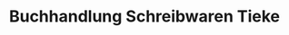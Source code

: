 ---
title: "Buchhandlung Schreibwaren Tieke"
url: /rathenow/buchhandlung-schreibwaren-tieke/
shop: Bücher
---